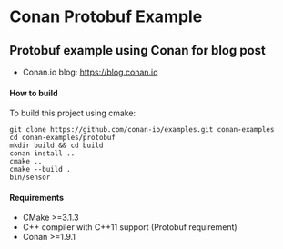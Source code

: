 # Conan Protobuf Example

## Protobuf example using Conan for blog post

- Conan.io blog: https://blog.conan.io

#### How to build
To build this project using cmake:

    git clone https://github.com/conan-io/examples.git conan-examples
    cd conan-examples/protobuf
    mkdir build && cd build
    conan install ..
    cmake ..
    cmake --build .
    bin/sensor

#### Requirements
- CMake >=3.1.3
- C++ compiler with C++11 support (Protobuf requirement)
- Conan >=1.9.1
